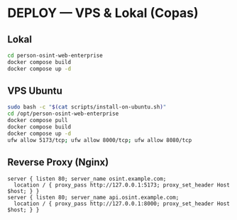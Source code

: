 # DEPLOY — VPS & Lokal (Copas)
## Lokal
```bash
cd person-osint-web-enterprise
docker compose build
docker compose up -d
```
## VPS Ubuntu
```bash
sudo bash -c "$(cat scripts/install-on-ubuntu.sh)"
cd /opt/person-osint-web-enterprise
docker compose pull
docker compose build
docker compose up -d
ufw allow 5173/tcp; ufw allow 8000/tcp; ufw allow 8080/tcp
```
## Reverse Proxy (Nginx)
```
server { listen 80; server_name osint.example.com;
  location / { proxy_pass http://127.0.0.1:5173; proxy_set_header Host $host; } }
server { listen 80; server_name api.osint.example.com;
  location / { proxy_pass http://127.0.0.1:8000; proxy_set_header Host $host; } }
```
